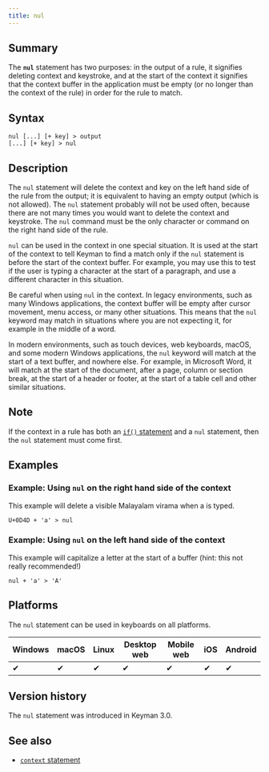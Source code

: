 ```yaml
---
title: nul
---
```


## Summary

The **`nul`** statement has two purposes: in the output of a rule, it
signifies deleting context and keystroke, and at the start of the
context it signifies that the context buffer in the application must be
empty (or no longer than the context of the rule) in order for the rule
to match.

## Syntax

``` keyman
nul [...] [+ key] > output
[...] [+ key] > nul
```

## Description

The `nul` statement will delete the context and key on the left hand
side of the rule from the output; it is equivalent to having an empty
output (which is not allowed). The `nul` statement probably will not be
used often, because there are not many times you would want to delete
the context and keystroke. The `nul` command must be the only character
or command on the right hand side of the rule.

`nul` can be used in the context in one special situation. It is used at
the start of the context to tell Keyman to find a match only if the
`nul` statement is before the start of the context buffer. For example,
you may use this to test if the user is typing a character at the start
of a paragraph, and use a different character in this situation.

Be careful when using `nul` in the context. In legacy environments, such
as many Windows applications, the context buffer will be empty after
cursor movement, menu access, or many other situations. This means that
the `nul` keyword may match in situations where you are not expecting
it, for example in the middle of a word.

In modern environments, such as touch devices, web keyboards, macOS, and
some modern Windows applications, the `nul` keyword will match at the
start of a text buffer, and nowhere else. For example, in Microsoft
Word, it will match at the start of the document, after a page, column
or section break, at the start of a header or footer, at the start of a
table cell and other similar situations.

## Note

If the context in a rule has both an [`if()` statement](if) and a `nul`
statement, then the `nul` statement must come first.

## Examples

### Example: Using `nul` on the right hand side of the context

This example will delete a visible Malayalam virama when a is typed.

``` keyman
U+0D4D + 'a' > nul
```

### Example: Using `nul` on the left hand side of the context

This example will capitalize a letter at the start of a buffer (hint:
this not really recommended!)

``` keyman
nul + 'a' > 'A'
```

## Platforms

The `nul` statement can be used in keyboards on all platforms.

| Windows | macOS | Linux | Desktop web | Mobile web | iOS | Android |
|---------|-------|-------|-------------|------------|-----|---------|
| ✔       | ✔     | ✔     | ✔           | ✔          | ✔   | ✔       |

## Version history

The `nul` statement was introduced in Keyman 3.0.

## See also

-   [`context` statement](../reference/context)

